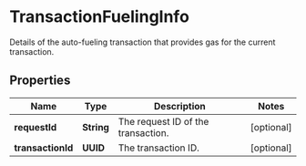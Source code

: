 

# TransactionFuelingInfo

Details of the auto-fueling transaction that provides gas for the current transaction.

## Properties

| Name | Type | Description | Notes |
|------------ | ------------- | ------------- | -------------|
|**requestId** | **String** | The request ID of the transaction. |  [optional] |
|**transactionId** | **UUID** | The transaction ID. |  [optional] |



